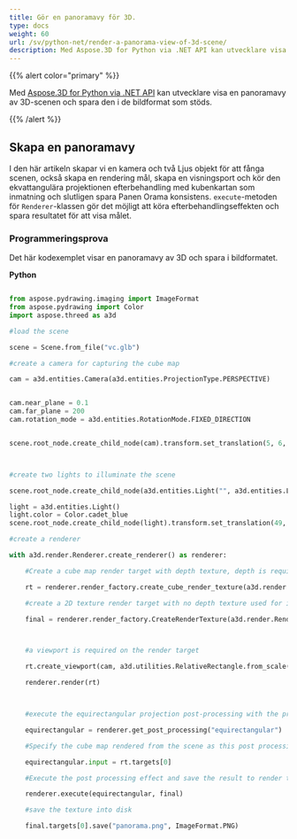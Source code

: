 ```yaml
---
title: Gör en panoramavy för 3D.
type: docs
weight: 60
url: /sv/python-net/render-a-panorama-view-of-3d-scene/
description: Med Aspose.3D for Python via .NET API kan utvecklare visa en panoramavy av 3D och spara den i de bildformat som stöds.
---
```

{{% alert color="primary" %}}

Med [Aspose.3D for Python via .NET API](https:#products.aspose.com/3d/python-net/) kan utvecklare visa en panoramavy av 3D-scenen och spara den i de bildformat som stöds.

{{% /alert %}}
##  **Skapa en panoramavy**
I den här artikeln skapar vi en kamera och två Ljus objekt för att fånga scenen, också skapa en rendering mål, skapa en visningsport och kör den ekvattangulära projektionen efterbehandling med kubenkartan som inmatning och slutligen spara Panen Orama konsistens. `execute`-metoden för `Renderer`-klassen gör det möjligt att köra efterbehandlingseffekten och spara resultatet för att visa målet.
###  **Programmeringsprova**
Det här kodexemplet visar en panoramavy av 3D och spara i bildformatet.

**Python**

```py

from aspose.pydrawing.imaging import ImageFormat
from aspose.pydrawing import Color
import aspose.threed as a3d

#load the scene

scene = Scene.from_file("vc.glb")

#create a camera for capturing the cube map

cam = a3d.entities.Camera(a3d.entities.ProjectionType.PERSPECTIVE)


cam.near_plane = 0.1
cam.far_plane = 200
cam.rotation_mode = a3d.entities.RotationMode.FIXED_DIRECTION


scene.root_node.create_child_node(cam).transform.set_translation(5, 6, 0);



#create two lights to illuminate the scene

scene.root_node.create_child_node(a3d.entities.Light("", a3d.entities.LightType.POINT).transform.set_translation(-10, 7, -10)

light = a3d.entities.Light()
light.color = Color.cadet_blue
scene.root_node.create_child_node(light).transform.set_translation(49, 0, 49)

#create a renderer

with a3d.render.Renderer.create_renderer() as renderer:

    #Create a cube map render target with depth texture, depth is required when rendering a scene.

    rt = renderer.render_factory.create_cube_render_texture(a3d.render.RenderParameters(False), 512, 512)

    #create a 2D texture render target with no depth texture used for image processing

    final = renderer.render_factory.CreateRenderTexture(a3d.render.RenderParameters(False, 32, 0, 0), 1024 * 3 , 1024)



    #a viewport is required on the render target

    rt.create_viewport(cam, a3d.utilities.RelativeRectangle.from_scale(0, 0, 1, 1))

    renderer.render(rt)



    #execute the equirectangular projection post-processing with the previous rendered cube map as input

    equirectangular = renderer.get_post_processing("equirectangular")

    #Specify the cube map rendered from the scene as this post processing's input

    equirectangular.input = rt.targets[0]

    #Execute the post processing effect and save the result to render target final

    renderer.execute(equirectangular, final)

    #save the texture into disk

    final.targets[0].save("panorama.png", ImageFormat.PNG)


```
